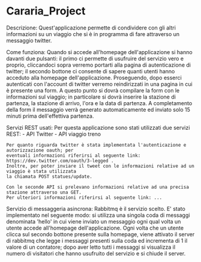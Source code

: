 # Cararia_Project
Descrizione:
	Quest'applicazione permette di condividere con gli altri informazioni su un viaggio 
	che si è in programma di fare attraverso un messaggio twitter.
	
Come funziona:
	Quando si accede all'homepage dell'applicazione si hanno davanti due pulsanti:
	il primo ci permette di usufruire del servizio vero e proprio, cliccandoci sopra verremo
	portarti alla pagina di autenticazione di twitter;
	il secondo bottone ci consente di sapere quanti utenti hanno acceduto alla homepage 
	dell'applicazione.
	Proseguendo, dopo esserci autenticati con l'account di twitter verremo reindirizzati 
	in una pagina in cui è presente una form.
	A questo punto si dovrà compilare la form con le informazioni sul viaggio; in particolare 
	si dovrà inserire la stazione di partenza, la stazione di arrivo, l'ora e la data di partenza.
	A completamento della form il messaggio verrà generato automaticamente ed inviato solo 15 minuti
	prima dell'effettiva partenza.
	
Servizi REST usati:
	Per questa applicazione sono stati utilizzati due servizi REST:
	- API Twitter
	- API viaggio treno
	
	Per quanto riguarda twitter è stata implementata l'autenticazione e autorizzazione oauth; per
	eventuali informazioni riferirsi al seguente link: https://dev.twitter.com/oauth/3-legged .
	Inoltre, per poter inviare il tweet con le informazioni relative ad un viaggio è stata utilizzata
	la chiamata POST statues/update.

	Con le seconde API si prelevano informazioni relative ad una precisa stazione attraverso una GET.
	Per ulteriori informazioni riferirsi al seguente link: ...

Servizio di messaggeria asincrona:
	Rabbitmq è il servizio scelto. E' stato implementato nel seguente modo: si utilizza una singola coda
	di messaggi denominata 'hello' in cui viene inviato un messaggio ogni qual volta un utente accede 
	all'homepage dell'applicazione. Ogni volta che un utente clicca sul secondo bottone presente sulla homepage,
	viene attivato il server di rabbitmq che legge i messaggi presenti sulla coda ed incrementa di 1 il valore di un contatore;
	dopo aver letto tutti i messaggi si visualizza il numero di visitatori che hanno usufruito del servizio e si chiude il server.
